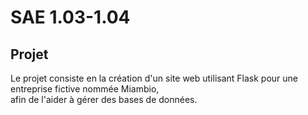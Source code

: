 # SAE 1.03-1.04
## Projet
Le projet consiste en la création d'un site web utilisant Flask pour une entreprise fictive nommée Miambio,  
afin de l'aider à gérer des bases de données.  

